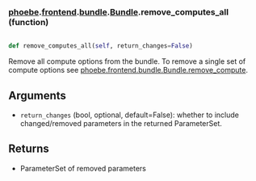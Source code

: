 ### [phoebe](phoebe.md).[frontend](phoebe.frontend.md).[bundle](phoebe.frontend.bundle.md).[Bundle](phoebe.frontend.bundle.Bundle.md).remove_computes_all (function)


```py

def remove_computes_all(self, return_changes=False)

```



Remove all compute options from the bundle.  To remove a single set
of compute options see [phoebe.frontend.bundle.Bundle.remove_compute](phoebe.frontend.bundle.Bundle.remove_compute.md).

Arguments
-----------
* `return_changes` (bool, optional, default=False): whether to include
    changed/removed parameters in the returned ParameterSet.

Returns
-----------
* ParameterSet of removed parameters

